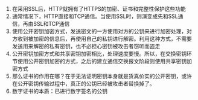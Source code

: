 1. 在采用SSL后，HTTP就拥有了HTTPS的加密、证书和完整性保护这些功能
2. 通常情况下，HTTP直接和TCP通信。当使用SSL时，则演变成先和SSL通信，再由SSL和TCP通信
3. 使用公开密钥加密方式，发送密文的一方使用对方的公钥来进行加密处理，对方收到被加密的信息后，再使用自己的私钥进行解密。利用这种方式，不需要发送用来解密的私有密钥，也不必担心密钥被攻击者窃听而盗走
4. 公开密钥加密方式和共享密钥加密相比，处理速度要慢。所以，在交换密钥环节使用公开密钥加密的方式，之后的建立通信交换报文阶段则使用共享密钥加密方式
5. 那么证书的作用在哪？在于无法证明密钥本身就是货真价实的公开密钥，或许在公开密钥传输过程中，真正的公钥已经被攻击者替换掉了。
6. 数字证书的本质：已进行数字签名的公钥



<!--stackedit_data:
eyJoaXN0b3J5IjpbLTE0ODkzNjExODIsMTYyNzMwNjg4MiwtMT
Y5NjQwMTMxXX0=
-->